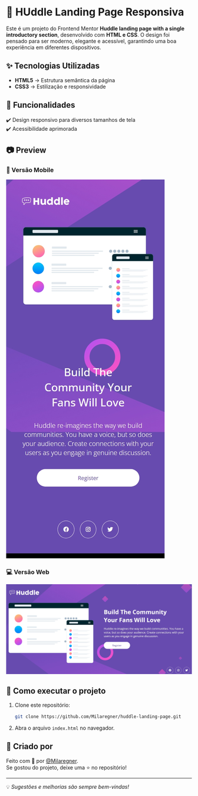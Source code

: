 # 📌 HUddle Landing Page Responsiva

Este é um projeto do Frontend Mentor **Huddle landing page with a single introductory section**, desenvolvido com **HTML e CSS**. O design foi pensado para ser moderno, elegante e acessível, garantindo uma boa experiência em diferentes dispositivos.

## ✨ Tecnologias Utilizadas

- **HTML5** → Estrutura semântica da página
- **CSS3** → Estilização e responsividade

## 📌 Funcionalidades

✔️ Design responsivo para diversos tamanhos de tela   
✔️ Acessibilidade aprimorada  


## 📷 Preview

### 📱 Versão Mobile
![Versão Mobile](./src/assets/huddle-mobile.jpeg)

### 💻 Versão Web
![Versão Web](./src/assets/huddle-web.jpeg)

## 🚀 Como executar o projeto

1. Clone este repositório:
   ```bash
   git clone https://github.com/Milaregner/huddle-landing-page.git
   ```

2. Abra o arquivo `index.html` no navegador.


## 💜 Criado por

Feito com 💜 por [@Milaregner](https://github.com/Milaregner).  
Se gostou do projeto, deixe uma ⭐ no repositório!

---

💡 *Sugestões e melhorias são sempre bem-vindas!*
